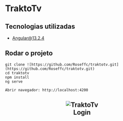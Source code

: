 


# TraktoTv

## Tecnologias utilizadas 
- Angular@13.2.4

## Rodar o projeto
```
git clone ![https://github.com/Roseffc/traktotv.git](https://github.com/Roseffc/traktotv.git)
cd traktotv
npm install 
ng serve

Abrir navegador: http://localhost:4200
```

## <p align="center">![TraktoTv](./src/assets/login_print.png)<br>Login</p>

